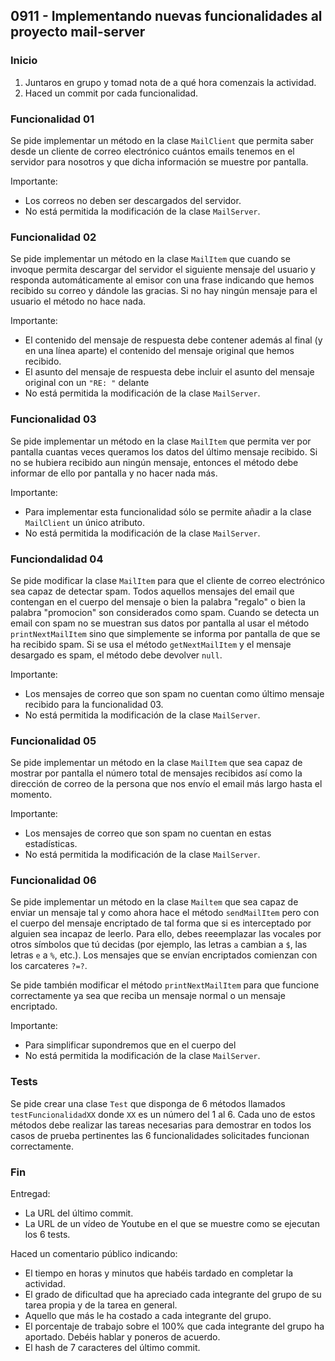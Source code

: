 ## 0911 - Implementando nuevas funcionalidades al proyecto mail-server


### Inicio

1. Juntaros en grupo y tomad nota de a qué hora comenzais la actividad. 
2. Haced un commit por cada funcionalidad.


### Funcionalidad 01

Se pide implementar un método en la clase `MailClient` que permita saber desde un cliente de correo electrónico cuántos emails tenemos en el servidor para nosotros y que dicha información se muestre por pantalla. 

Importante: 

* Los correos no deben ser descargados del servidor. 
* No está permitida la modificación de la clase `MailServer`.


### Funcionalidad 02

Se pide implementar un método en la clase `MailItem` que cuando se invoque permita descargar del servidor el siguiente mensaje del usuario y responda automáticamente al emisor con una frase indicando que hemos recibido su correo y dándole las gracias. Si no hay ningún mensaje para el usuario el método no hace nada.

Importante: 

* El contenido del mensaje de respuesta debe contener además al final (y en una línea aparte) el contenido del mensaje original que hemos recibido.
* El asunto del mensaje de respuesta debe incluir el asunto del mensaje original con un `"RE: "` delante
* No está permitida la modificación de la clase `MailServer`.
    

### Funcionalidad 03

Se pide implementar un método en la clase `MailItem` que permita ver por pantalla cuantas veces queramos los datos del último mensaje recibido. Si no se hubiera recibido aun ningún mensaje, entonces el método debe informar de ello por pantalla y no hacer nada más.

Importante: 
    
* Para implementar esta funcionalidad sólo se permite añadir a la clase `MailClient` un único atributo.
* No está permitida la modificación de la clase `MailServer`.
 
 
### Funciondalidad 04
 
Se pide modificar la clase `MailItem` para que el cliente de correo electrónico sea capaz de detectar spam. Todos aquellos mensajes del email que contengan en el cuerpo del mensaje o bien la palabra "regalo" o bien la palabra "promocion" son considerados como spam. Cuando se detecta un email con spam no se muestran sus datos por pantalla al usar el método `printNextMailItem` sino que simplemente se informa por pantalla de que se ha recibido spam. Si se usa el método `getNextMailItem` y el mensaje desargado es spam, el método debe devolver `null`.
 
Importante: 
    
* Los mensajes de correo que son spam no cuentan como último mensaje recibido para la funcionalidad 03.
* No está permitida la modificación de la clase `MailServer`.
    
 
### Funcionalidad 05
 
Se pide implementar un método en la clase `MailItem` que sea capaz de mostrar por pantalla el número total de mensajes recibidos así como la dirección de correo de la persona que nos envío el email más largo hasta el momento.
 
Importante: 
    
* Los mensajes de correo que son spam no cuentan en estas estadísticas.
* No está permitida la modificación de la clase `MailServer`. 


### Funcionalidad 06

Se pide implementar un método en la clase `Mailtem` que sea capaz de enviar un mensaje tal y como ahora hace el método `sendMailItem` pero con el cuerpo del mensaje encriptado de tal forma que si es interceptado por alguien sea incapaz de leerlo. Para ello, debes reeemplazar las vocales por otros símbolos que tú decidas (por ejemplo, las letras `a` cambian a `$`, las letras `e` a `%`, etc.). Los mensajes que se envían encriptados comienzan con los carcateres `?=?`. 

Se pide también modificar el método `printNextMailItem` para que funcione correctamente ya sea que reciba un mensaje normal o un mensaje encriptado.

Importante: 
    
* Para simplificar supondremos que en el cuerpo del 
* No está permitida la modificación de la clase `MailServer`. 


### Tests

Se pide crear una clase `Test` que disponga de 6 métodos llamados `testFuncionalidadXX` donde `XX` es un número del 1 al 6. Cada uno de estos métodos debe realizar las tareas necesarias para demostrar en todos los casos de prueba pertinentes las 6 funcionalidades solicitades funcionan correctamente.


### Fin

Entregad:

* La URL del último commit.
* La URL de un vídeo de Youtube en el que se muestre como se ejecutan los 6 tests.

Haced un comentario público indicando:

* El tiempo en horas y minutos que habéis tardado en completar la actividad.
* El grado de dificultad que ha apreciado cada integrante del grupo de su tarea propia y de la tarea en general.
* Aquello que más le ha costado a cada integrante del grupo.
* El porcentaje de trabajo sobre el 100% que cada integrante del grupo ha aportado. Debéis hablar y poneros de acuerdo.
* El hash de 7 caracteres del último commit.
 
 
 
 
 
 
 
 


